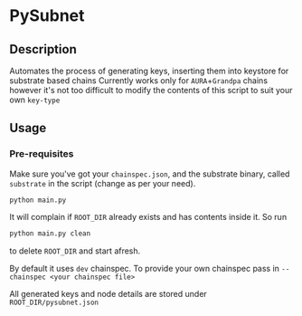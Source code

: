 # PySubnet

## Description
Automates the process of generating keys, inserting them into keystore for substrate based chains
Currently works only for `AURA`+`Grandpa` chains however it's not too difficult to modify the contents of this script to suit your own `key-type`

## Usage

### Pre-requisites
Make sure you've got your `chainspec.json`, and the substrate binary, called `substrate` in the script (change as per your need).

```shell
python main.py
```

It will complain if `ROOT_DIR` already exists and has contents inside it. So run 
```sh
python main.py clean
```
to delete `ROOT_DIR` and start afresh.

By default it uses `dev` chainspec. To provide your own chainspec pass in `--chainspec <your chainspec file>`

All generated keys and node details are stored under `ROOT_DIR/pysubnet.json`